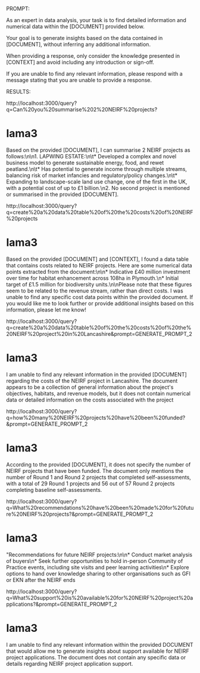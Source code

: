 PROMPT: 

As an expert in data analysis, your task is to find detailed information and numerical data within the [DOCUMENT] provided below. 

Your goal is to generate insights based on the data contained in [DOCUMENT], without inferring any additional information.

When providing a response, only consider the knowledge presented in [CONTEXT] and avoid including any introduction or sign-off.

If you are unable to find any relevant information, please respond with a message stating that you are unable to provide a response.



RESULTS:

http://localhost:3000/query?q=Can%20you%20summarise%202%20NEIRF%20projects?

lama3
=====

Based on the provided [DOCUMENT], I can summarise 2 NEIRF projects as follows:\n\n1. LAPWING ESTATE:\n\t* Developed a complex and novel business model to generate sustainable energy, food, and rewet peatland.\n\t* Has potential to generate income through multiple streams, balancing risk of market infancies and regulatory/policy changes.\n\t* Expanding to landscape-scale land use change, one of the first in the UK, with a potential cost of up to £1 billion.\n2. No second project is mentioned or summarised in the provided [DOCUMENT].


http://localhost:3000/query?q=create%20a%20data%20table%20of%20the%20costs%20of%20NEIRF%20projects

lama3
=====

Based on the provided [DOCUMENT] and [CONTEXT], I found a data table that contains costs related to NEIRF projects. Here are some numerical data points extracted from the document:\n\n* Indicative £40 million investment over time for habitat enhancement across 108ha in Plymouth.\n* Initial target of £1.5 million for biodiversity units.\n\nPlease note that these figures seem to be related to the revenue stream, rather than direct costs. I was unable to find any specific cost data points within the provided document. If you would like me to look further or provide additional insights based on this information, please let me know!


http://localhost:3000/query?q=create%20a%20data%20table%20of%20the%20costs%20of%20the%20NEIRF%20project%20in%20Lancashire&prompt=GENERATE_PROMPT_2

lama3
=====

I am unable to find any relevant information in the provided [DOCUMENT] regarding the costs of the NEIRF project in Lancashire. The document appears to be a collection of general information about the project's objectives, habitats, and revenue models, but it does not contain numerical data or detailed information on the costs associated with the project


http://localhost:3000/query?q=how%20many%20NEIRF%20projects%20have%20been%20funded?&prompt=GENERATE_PROMPT_2

lama3
=====

According to the provided [DOCUMENT], it does not specify the number of NEIRF projects that have been funded. The document only mentions the number of Round 1 and Round 2 projects that completed self-assessments, with a total of 29 Round 1 projects and 56 out of 57 Round 2 projects completing baseline self-assessments.


http://localhost:3000/query?q=What%20recommendations%20have%20been%20made%20for%20future%20NEIRF%20projects?&prompt=GENERATE_PROMPT_2

lama3
=====

"Recommendations for future NEIRF projects:\n\n* Conduct market analysis of buyers\n* Seek further opportunities to hold in-person Community of Practice events, including site visits and peer learning activities\n* Explore options to hand over knowledge sharing to other organisations such as GFI or EKN after the NEIRF ends


http://localhost:3000/query?q=What%20support%20is%20available%20for%20NEIRF%20project%20applications?&prompt=GENERATE_PROMPT_2

lama3
=====

I am unable to find any relevant information within the provided DOCUMENT that would allow me to generate insights about support available for NEIRF project applications. The document does not contain any specific data or details regarding NEIRF project application support.